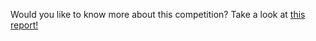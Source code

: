 Would you like to know more about this competition? Take a look at [this report!](https://docs.google.com/document/d/1ZYY3CNTXUf0Cqwpx2lki95ST33_rfVyjWW9kJw_DBy4/edit?usp=sharing)
